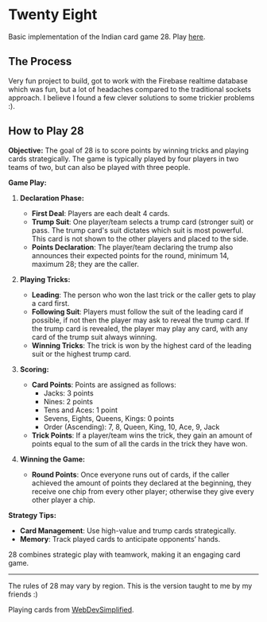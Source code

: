 # Twenty Eight
Basic implementation of the Indian card game 28. Play [here](https://anonymouseyy.github.io/twenty-eight/).

## The Process
Very fun project to build, got to work with the Firebase realtime database which was fun, but a lot of headaches compared to the traditional sockets approach. I believe I found a few clever solutions to some trickier problems :).

## How to Play 28

**Objective:**
The goal of 28 is to score points by winning tricks and playing cards strategically. The game is typically played by four players in two teams of two, but can also be played with three people.

**Game Play:**

1. **Declaration Phase:**
   - **First Deal**: Players are each dealt 4 cards.
   - **Trump Suit**: One player/team selects a trump card (stronger suit) or pass. The trump card's suit dictates which suit is most powerful. This card is not shown to the other players and placed to the side.
   - **Points Declaration**: The player/team declaring the trump also announces their expected points for the round, minimum 14, maximum 28; they are the caller.

3. **Playing Tricks:**
   - **Leading**: The person who won the last trick or the caller gets to play a card first.
   - **Following Suit**: Players must follow the suit of the leading card if possible, if not then the player may ask to reveal the trump card. If the trump card is revealed, the player may play any card, with any card of the trump suit always winning.
   - **Winning Tricks**: The trick is won by the highest card of the leading suit or the highest trump card.

4. **Scoring:**
   - **Card Points**: Points are assigned as follows:
     - Jacks: 3 points
     - Nines: 2 points
     - Tens and Aces: 1 point
     - Sevens, Eights, Queens, Kings: 0 points
     - Order (Ascending): 7, 8, Queen, King, 10, Ace, 9, Jack
   - **Trick Points**: If a player/team wins the trick, they gain an amount of points equal to the sum of all the cards in the trick they have won.

5. **Winning the Game:**
   - **Round Points**: Once everyone runs out of cards, if the caller achieved the amount of points they declared at the beginning, they receive one chip from every other player; otherwise they give every other player a chip.

**Strategy Tips:**
- **Card Management**: Use high-value and trump cards strategically.
- **Memory**: Track played cards to anticipate opponents’ hands.

28 combines strategic play with teamwork, making it an engaging card game.

---

The rules of 28 may vary by region. This is the version taught to me by my friends :)

Playing cards from [WebDevSimplified](https://github.com/WebDevSimplified/css-deck-of-cards).
